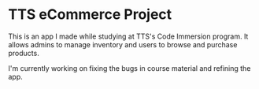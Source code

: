 # TTS eCommerce Project

This is an app I made while studying at TTS's Code Immersion program. It allows admins to manage inventory and users to browse and purchase products. 

I'm currently working on fixing the bugs in course material and refining the app.